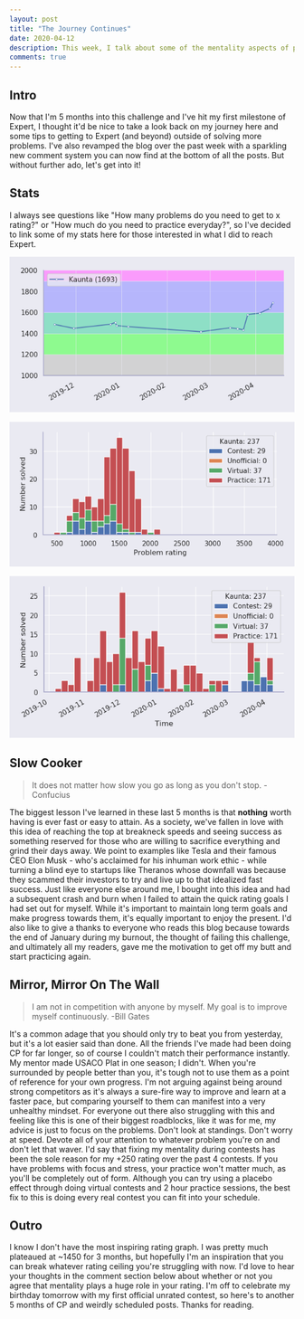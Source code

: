 ```yaml
---
layout: post
title: "The Journey Continues"
date: 2020-04-12
description: This week, I talk about some of the mentality aspects of performing well in competitive programming contests.
comments: true
---
```


## Intro

Now that I'm 5 months into this challenge and I've hit my first milestone of Expert, I thought it'd be nice to take a look back on my journey here and some tips to getting to Expert (and beyond) outside of solving more problems. I've also revamped the blog over the past week with a sparkling new comment system you can now find at the bottom of all the posts. But without further ado, let's get into it!

## Stats

I always see questions like "How many problems do you need to get to x rating?" or "How much do you need to practice everyday?", so I've decided to link some of my stats here for those interested in what I did to reach Expert.

![Kaunta's Codeforces rating graph](/assets/04-12-2020/rating.png#center)

![Problems Solved by Kaunta organized by rating](/assets/04-12-2020/solved.png#center)

![Problems Solved by Kaunta organized by date](/assets/04-12-2020/hist.png#center)

## Slow Cooker

>It does not matter how slow you go as long as you don't stop.  -Confucius

The biggest lesson I've learned in these last 5 months is that **nothing** worth having is ever fast or easy to attain. As a society, we've fallen in love with this idea of reaching the top at breakneck speeds and seeing success as something reserved for those who are willing to sacrifice everything and grind their days away. We point to examples like Tesla and their famous CEO Elon Musk - who's acclaimed for his inhuman work ethic - while turning a blind eye to startups like Theranos whose downfall was because they scammed their investors to try and live up to that idealized fast success. Just like everyone else around me, I bought into this idea and had a subsequent crash and burn when I failed to attain the quick rating goals I had set out for myself. While it's important to maintain long term goals and make progress towards them, it's equally important to enjoy the present. I'd also like to give a thanks to everyone who reads this blog because towards the end of January during my burnout, the thought of failing this challenge, and ultimately all my readers, gave me the motivation to get off my butt and start practicing again.

## Mirror, Mirror On The Wall

> I am not in competition with anyone by myself. My goal is to improve myself continuously. -Bill Gates

It's a common adage that you should only try to beat you from yesterday, but it's a lot easier said than done. All the friends I've made had been doing CP for far longer, so of course I couldn't match their performance instantly. My mentor made USACO Plat in one season; I didn't. When you're surrounded by people better than you, it's tough not to use them as a point of reference for your own progress. I'm not arguing against being around strong competitors as it's always a sure-fire way to improve and learn at a faster pace, but comparing yourself to them can manifest into a very unhealthy mindset. For everyone out there also struggling with this and feeling like this is one of their biggest roadblocks, like it was for me, my advice is just to focus on the problems. Don't look at standings. Don't worry at speed. Devote all of your attention to whatever problem you're on and don't let that waver. I'd say that fixing my mentality during contests has been the sole reason for my +250 rating over the past 4 contests. If you have problems with focus and stress, your practice won't matter much, as you'll be completely out of form. Although you can try using a placebo effect through doing virtual contests and 2 hour practice sessions, the best fix to this is doing every real contest you can fit into your schedule.

## Outro

I know I don't have the most inspiring rating graph. I was pretty much plateaued at ~1450 for 3 months, but hopefully I'm an inspiration that you can break whatever rating ceiling you're struggling with now.  I'd love to hear your thoughts in the comment section below about whether or not you agree that mentality plays a huge role in your rating. I'm off to celebrate my birthday tomorrow with my first official unrated contest, so here's to another 5 months of CP and weirdly scheduled posts. Thanks for reading.





